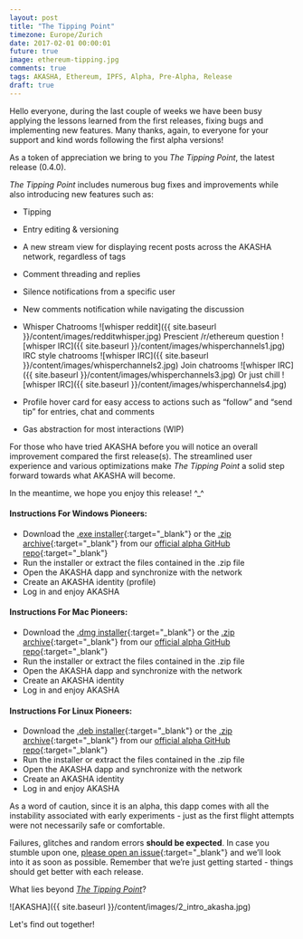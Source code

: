```yaml
---
layout: post
title: "The Tipping Point"
timezone: Europe/Zurich
date: 2017-02-01 00:00:01
future: true
image: ethereum-tipping.jpg
comments: true
tags: AKASHA, Ethereum, IPFS, Alpha, Pre-Alpha, Release
draft: true
---
```


Hello everyone, during the last couple of weeks we have been busy applying the lessons learned from the first releases, fixing bugs and implementing new features. Many thanks, again, to everyone for your support and kind words following the first alpha versions! 

As a token of appreciation we bring to you *The Tipping Point*, the latest release (0.4.0). 

*The Tipping Point* includes numerous bug fixes and improvements while also introducing new features such as:

* Tipping

* Entry editing & versioning

* A new stream view for displaying recent posts across the AKASHA network, regardless of tags

* Comment threading and replies 

* Silence notifications from a specific user

* New comments notification while navigating the discussion 

* Whisper Chatrooms
![whisper reddit]({{ site.baseurl }}/content/images/redditwhisper.jpg)
Prescient /r/ethereum question
![whisper IRC]({{ site.baseurl }}/content/images/whisperchannels1.jpg)
IRC style chatrooms
![whisper IRC]({{ site.baseurl }}/content/images/whisperchannels2.jpg)
Join chatrooms
![whisper IRC]({{ site.baseurl }}/content/images/whisperchannels3.jpg)
Or just chill
![whisper IRC]({{ site.baseurl }}/content/images/whisperchannels4.jpg)

* Profile hover card for easy access to actions such as “follow” and “send tip” for entries, chat and comments

* Gas abstraction for most interactions (WIP)


For those who have tried AKASHA before you will notice an overall improvement compared the first release(s). The streamlined user experience and various optimizations make *The Tipping Point* a solid step forward towards what AKASHA will become.

In the meantime, we hope you enjoy this release! ^_^


#### Instructions For Windows Pioneers:

* Download the [.exe installer](https://github.com/AkashaProject/Alpha/releases/download/0.4.0/AKASHA-win-x64-0.4.0.exe){:target="_blank"} or the [.zip archive](https://github.com/AkashaProject/Alpha/releases/download/0.4.0/AKASHA-win-x64-0.4.0.zip){:target="_blank"} from our [official alpha GitHub repo](https://github.com/AkashaProject/Alpha/releases/tag/0.4.0){:target="_blank"}
*	Run the installer or extract the files contained in the .zip file
*	Open the AKASHA dapp and synchronize with the network
*	Create an AKASHA identity (profile)
*	Log in and enjoy AKASHA

#### Instructions For Mac Pioneers:

*	Download the [.dmg installer](https://github.com/AkashaProject/Alpha/releases/download/0.4.0/AKASHA-macosx-0.4.0.dmg){:target="_blank"} or the [.zip archive](https://github.com/AkashaProject/Alpha/releases/download/0.4.0/AKASHA-macosx-0.4.0.zip){:target="_blank"} from our [official alpha GitHub repo](https://github.com/AkashaProject/Alpha/releases/tag/0.4.0){:target="_blank"}
*	Run the installer or extract the files contained in the .zip file
*	Open the AKASHA dapp and synchronize with the network
*	Create an AKASHA identity
*	Log in and enjoy AKASHA

#### Instructions For Linux Pioneers:

*	Download the [.deb installer](https://github.com/AkashaProject/Alpha/releases/download/0.4.0/AKASHA-linux-x64-0.4.0.deb){:target="_blank"} or the [.zip archive](https://github.com/AkashaProject/Alpha/releases/download/0.4.0/AKASHA-linux-x64-0.4.0.zip){:target="_blank"} from our [official alpha GitHub repo](https://github.com/AkashaProject/Alpha/releases/tag/0.4.0){:target="_blank"}
*	Run the installer or extract the files contained in the .zip file
*	Open the AKASHA dapp and synchronize with the network
*	Create an AKASHA identity
*	Log in and enjoy AKASHA

As a word of caution, since it is an alpha, this dapp comes with all the instability associated with early experiments - just as the first flight attempts were not necessarily safe or comfortable. 

Failures, glitches and random errors **should be expected**. In case you stumble upon one, [please open an issue](https://github.com/AkashaProject/Alpha/issues/new){:target="_blank"} and we’ll look into it as soon as possible. Remember that we’re just getting started - things should get better with each release.

What lies beyond [*The Tipping Point*](https://github.com/AkashaProject/Alpha/releases/tag/0.4.0)? 

![AKASHA]({{ site.baseurl }}/content/images/2_intro_akasha.jpg)

Let's find out together!


